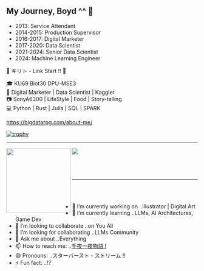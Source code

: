 ## My Journey, Boyd ^^ 👋
- 2013: Service Attendant
- 2014-2015: Production Supervisor
- 2016-2017: Digital Marketer
- 2017-2020: Data Scientist
- 2021-2024: Senior Data Scientist
- 2024: Machine Learning Engineer



💬 キリト - Link Start !! 🐍

🎓 KU69 Biot30 DPU-MSE3\
💼 Digital Marketer | Data Scientist | Kaggler\
📷 SonyA6300 | LifeStyle | Food | Story-telling\
💻 Python | Rust | Julia | SQL | SPARK

https://bigdatarpg.com/about-me/

[![trophy](https://github-profile-trophy.vercel.app/?username=BigDataRPG&theme=onedark)](https://github.com/ryo-ma/github-profile-trophy)

---

<div>
  <img height="170" align="left" src="https://github-readme-stats.vercel.app/api?username=BigDataRPG&count_private=true&include_all_commits=true&theme=cobalt" />
  <img src="https://github-readme-stats.vercel.app/api/top-langs/?username=BigDataRPG&layout=compact&theme=cobalt" />
</div>
<br>
<br>
<br>


---
<br>
<br>


- 🔭 I’m currently working on ..Illustrator | Digital Art
- 🌱 I’m currently learning ..LLMs, AI Architectures, Game Dev
- 👯 I’m looking to collaborate ..on You All 
- 🤔 I’m looking for collaborating ..LLMs Community 
- 💬 Ask me about ..Everything
- 📫 How to reach me: ..[千夜一夜物語 !](https://bigdatarpg.com/about-me/)
- 😄 Pronouns: ..スターバースト・ストリーム !!
- ⚡ Fun fact: ..!?

